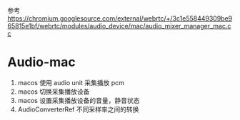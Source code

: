 
参考 https://chromium.googlesource.com/external/webrtc/+/3c1e558449309be965815e1bf/webrtc/modules/audio_device/mac/audio_mixer_manager_mac.cc
# Audio-mac
1. macos 使用 audio unit 采集播放 pcm
2. macos 切换采集播放设备
3. macos 设置采集播放设备的音量，静音状态
3. AudioConverterRef 不同采样率之间的转换
